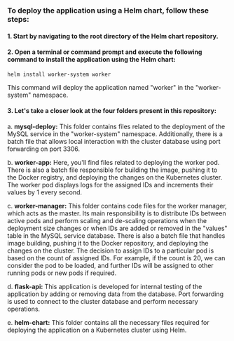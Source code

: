### To deploy the application using a Helm chart, follow these steps:

#### 1. Start by navigating to the root directory of the Helm chart repository.

#### 2. Open a terminal or command prompt and execute the following command to install the application using the Helm chart:
   ```
   helm install worker-system worker
   ```

   This command will deploy the application named "worker" in the "worker-system" namespace.

#### 3. Let's take a closer look at the four folders present in this repository:

   a. **mysql-deploy:** This folder contains files related to the deployment of the MySQL service in the "worker-system" namespace. Additionally, there is a batch file that allows local interaction with the cluster database using port forwarding on port 3306.

   b. **worker-app:** Here, you'll find files related to deploying the worker pod. There is also a batch file responsible for building the image, pushing it to the Docker registry, and deploying the changes on the Kubernetes cluster. The worker pod displays logs for the assigned IDs and increments their values by 1 every second.

   c. **worker-manager:** This folder contains code files for the worker manager, which acts as the master. Its main responsibility is to distribute IDs between active pods and perform scaling and de-scaling operations when the deployment size changes or when IDs are added or removed in the "values" table in the MySQL service database. There is also a batch file that handles image building, pushing it to the Docker repository, and deploying the changes on the cluster. The decision to assign IDs to a particular pod is based on the count of assigned IDs. For example, if the count is 20, we can consider the pod to be loaded, and further IDs will be assigned to other running pods or new pods if required.

   d. **flask-api:** This application is developed for internal testing of the application by adding or removing data from the database. Port forwarding is used to connect to the cluster database and perform necessary operations.

   e. **helm-chart:** This folder contains all the necessary files required for deploying the application on a Kubernetes cluster using Helm.
